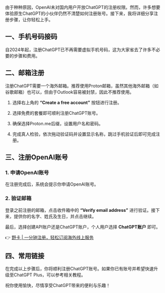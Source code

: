 由于种种原因，OpenAI未对国内用户开放ChatGPT的注册权限。然而，许多想要体验原生ChatGPT的小伙伴仍然不清楚如何注册账号。接下来，我将详细分享注册步骤，让你轻松上手。

## 一、手机号码接码

自2024年起，注册ChatGPT已不再需要虚拟手机号码，这为大家省去了许多不必要的步骤和费用。

## 二、邮箱注册

注册ChatGPT需要一个海外邮箱。推荐使用Proton邮箱，虽然其他海外邮箱（如谷歌邮箱）也可以，但由于Outlook容易被封禁，因此不推荐使用。

1. 选择右上角的 **“Create a free account”** 按钮进行注册。

2. 选择免费的套餐即可顺利注册ChatGPT账号。

3. 确保选择Proton.me后缀，设置用户名和密码。

4. 完成真人检验，依次拖动验证码并设置显示名称，跳过手机验证后即可完成注册。

## 三、注册OpenAI账号

### 1. 申请OpenAI账号

在注册完成后，系统会提示你申请OpenAI账号。

### 2. 验证邮箱

登录之前注册的邮箱，点击收件箱中的 **“Verify email address”** 进行验证。接下来，提供你的名字、姓氏及生日，并点击继续。

最后，选择创建API账户还是ChatGPT账户，个人用户选择 **ChatGPT账户** 即可。

👉 [野卡 | 一分钟注册，轻松订阅海外线上服务](https://bit.ly/bewildcard)

## 四、常用链接

在完成以上步骤后，你将顺利注册ChatGPT账号。如果你已有账号并希望快速升级至ChatGPT Plus，可以参考相关教程。

祝你使用愉快，尽情享受ChatGPT带来的便利与乐趣！